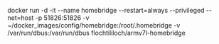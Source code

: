 docker run -d
           -it
           --name homebridge
           --restart=always
           --privileged
           --net=host
           -p 51826:51826
           -v ~/docker_images/config/homebridge:/root/.homebridge
           -v /var/run/dbus:/var/run/dbus
          flochtililoch/armv7l-homebridge